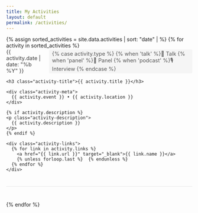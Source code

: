 ```yaml
---
title: My Activities
layout: default
permalink: /activities/
---
```


<div class="activities-list">
{% assign sorted_activities = site.data.activities | sort: "date" |  %}
{% for activity in sorted_activities %}
  <div class="activity-item">
    <div class="activity-header">
      <span class="activity-date">{{ activity.date | date: "%b %Y" }}</span>
      <span class="activity-type {{ activity.type }}">
        {% case activity.type %}
          {% when 'talk' %}🎤 Talk
          {% when 'panel' %}💬 Panel
          {% when 'podcast' %}🎙️ Interview
        {% endcase %}
      </span>
    </div>

    <h3 class="activity-title">{{ activity.title }}</h3>

    <div class="activity-meta">
      {{ activity.event }} • {{ activity.location }}
    </div>

    {% if activity.description %}
    <p class="activity-description">
      {{ activity.description }}
    </p>
    {% endif %}

    <div class="activity-links">
      {% for link in activity.links %}
        <a href="{{ link.url }}" target="_blank">{{ link.name }}</a>
        {% unless forloop.last %}  {% endunless %}
      {% endfor %}
    </div>
  </div>
{% endfor %}
</div>

<style>
.activities-list {
  font-family: inherit;
  max-width: 800px;
  margin: 0 auto;
}

.activity-item {
  margin-bottom: 2.5rem;
  padding-bottom: 1.5rem;
  border-bottom: 1px solid rgba(0,0,0,0.1);
}

.activity-header {
  display: flex;
  gap: 1rem;
  align-items: center;
  margin-bottom: 0.5rem;
  font-size: 0.9rem;
  color: #555;
}

.activity-date {
  font-weight: 500;
}

.activity-type {
  padding: 0.2rem 0.5rem;
  border-radius: 4px;
  background: #f5f5f5;
}

.activity-title {
  margin: 0.2rem 0 0.5rem;
  font-size: 1.2rem;
}

.activity-meta {
  color: #666;
  margin-bottom: 0.8rem;
  font-size: 0.95rem;
}

.activity-links a {
  margin-right: 0.8rem;
  font-size: 0.9rem;
}
</style>
